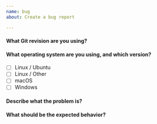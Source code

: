 ```yaml
---
name: bug
about: Create a bug report

---
```


#### What Git revision are you using? 

#### What operating system are you using, and which version?

- [ ] Linux / Ubuntu
- [ ] Linux / Other
- [ ] macOS
- [ ] Windows

#### Describe what the problem is? 

#### What should be the expected behavior?
